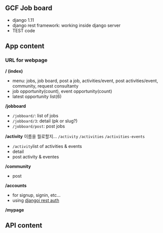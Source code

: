 ## GCF Job board

- django 1.11
- django rest framework: working inside django server
- TEST code

## App content

### URL for webpage
**/ (index)**
- menu: jobs, job board, post a job, activities/event, post activities/event, community, request consultanty
- job opportunity(count), event opportunity(count)
- latest opportunity list(6)

**/jobboard**
- `/jobboard/`: list of jobs
- `/jobboard/3`: detail (pk or slug?)
- `/jobboard/post`: post jobs

**/activity**
이름을 뭘로할지... `/activity` `/activities` `/activities-events`
- `/activity`list of activities & events
- detail
- post activity & eventes

**/community**
- post

**/accounts**
- for signup, signin, etc...
- using [djangoi rest auth](http://django-rest-auth.readthedocs.io/en/latest/installation.html)

**/mypage**

## API content
